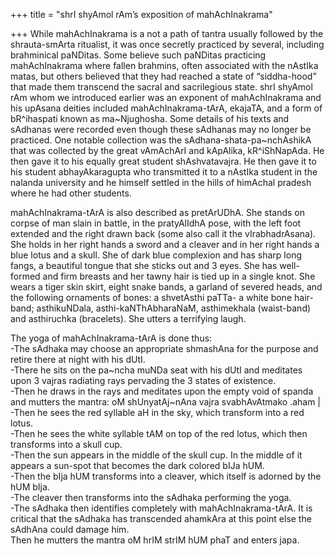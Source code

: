 +++
title = "shrI shyAmol rAm’s exposition of mahAchInakrama"

+++
While mahAchInakrama is a not a path of tantra usually followed by the
shrauta-smArta ritualist, it was once secretly practiced by several,
including brahminical paNDitas. Some believe such paNDitas practicing
mahAchInakrama where fallen brahmins, often associated with the nAstIka
matas, but others believed that they had reached a state of
“siddha-hood” that made them transcend the sacral and sacrilegious
state. shrI shyAmol rAm whom we introduced earlier was an exponent of
mahAchInakrama and his upAsana deities included mahAchInakrama-tArA,
ekajaTA, and a form of bR^ihaspati known as ma\~Njughosha. Some details
of his texts and sAdhanas were recorded even though these sAdhanas may
no longer be practiced. One notable collection was the
sAdhana-shata-pa\~nchAshikA that was collected by the great vAmAchArI
and kApAlika, kR^iShNapAda. He then gave it to his equally great student
shAshvatavajra. He then gave it to his student abhayAkaragupta who
transmitted it to a nAstIka student in the nalanda university and he
himself settled in the hills of himAchal pradesh where he had other
students.

mahAchInakrama-tArA is also described as pretArUDhA. She stands on
corpse of man slain in battle, in the pratyAlIdhA pose, with the left
foot extended and the right drawn back (some also call it the
vIrabhadrAsana). She holds in her right hands a sword and a cleaver and
in her right hands a blue lotus and a skull. She of dark blue complexion
and has sharp long fangs, a beautiful tongue that she sticks out and 3
eyes. She has well-formed and firm breasts and her tawny hair is tied up
in a single knot. She wears a tiger skin skirt, eight snake bands, a
garland of severed heads, and the following ornaments of bones: a
shvetAsthi paTTa- a white bone hair-band; asthikuNDala,
asthi-kaNThAbharaNaM, asthimekhala (waist-band) and asthiruchka
(bracelets). She utters a terrifying laugh.

The yoga of mahAchInakrama-tArA is done thus:  
\-The sAdhaka may choose an appropriate shmashAna for the purpose and
retire there at night with his dUtI.  
\-There he sits on the pa\~ncha muNDa seat with his dUtI and meditates
upon 3 vajras radiating rays pervading the 3 states of existence.  
\-Then he draws in the rays and meditates upon the empty void of spanda
and mutters the mantra: oM shUnyatAj\~nAna vajra svabhAvAtmako .aham |  
\-Then he sees the red syllable aH in the sky, which transform into a
red lotus.  
\-Then he sees the white syllable tAM on top of the red lotus, which
then transforms into a skull cup.  
\-Then the sun appears in the middle of the skull cup. In the middle of
it appears a sun-spot that becomes the dark colored bIJa hUM.  
\-Then the bIja hUM transforms into a cleaver, which itself is adorned
by the hUM bIja.  
\-The cleaver then transforms into the sAdhaka performing the yoga.  
\-The sAdhaka then identifies completely with mahAchInakrama-tArA. It is
critical that the sAdhaka has transcended ahamkAra at this point else
the sAdhAna could damage him.  
Then he mutters the mantra oM hrIM strIM hUM phaT and enters japa.
